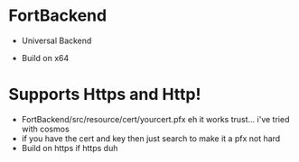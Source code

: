 # FortBackend

- Universal Backend

- Build on x64

# Supports Https and Http!
- FortBackend/src/resource/cert/yourcert.pfx eh it works trust... i've tried with cosmos
- if you have the cert and key then just search to make it a pfx not hard
- Build on https if https duh